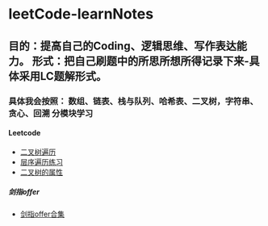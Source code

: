 # leetCode-learnNotes
## 目的：提高自己的Coding、逻辑思维、写作表达能力。 形式：把自己刷题中的所思所想所得记录下来-具体采用LC题解形式。
### 具体我会按照： 数组、链表、栈与队列、哈希表、二叉树，字符串、贪心、回溯 分模块学习
#### Leetcode
- [二叉树遍历](https://github.com/xu-cell/leetCode-learnNotes/blob/main/%E4%BA%8C%E5%8F%89%E6%A0%91/%E4%BA%8C%E5%8F%89%E6%A0%91%E7%9A%84%E9%81%8D%E5%8E%86.md)
- [层序遍历练习](https://github.com/xu-cell/leetCode-learnNotes/blob/main/%E4%BA%8C%E5%8F%89%E6%A0%91/%E5%B1%82%E5%BA%8F%E9%81%8D%E5%8E%86%E7%BB%83%E4%B9%A0.md)
- [二叉树的属性](https://github.com/xu-cell/leetCode-learnNotes/blob/main/%E4%BA%8C%E5%8F%89%E6%A0%91/%E4%BA%8C%E5%8F%89%E6%A0%91%E7%9A%84%E5%B1%9E%E6%80%A7.md)
##### 剑指offer
- [剑指offer合集](https://github.com/xu-cell/leetCode-learnNotes/blob/main/%E5%89%91%E6%8C%87offer/%E5%89%91%E6%8C%87offer09.md)
